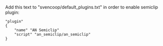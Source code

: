 Add this text to "svencoop/default_plugins.txt" in order to enable semiclip plugin:

 	"plugin"
 	{
 		"name" "AN Semiclip"
 		"script" "an_semiclip/an_semiclip"
 	}
